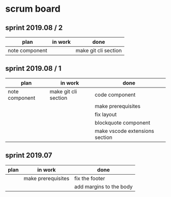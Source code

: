 # scrum board

## sprint 2019.08 / 2

| plan           | in work | done                 |
| -------------- | ------- | -------------------- |
| note component |         | make git cli section |

## sprint 2019.08 / 1

| plan           | in work              | done                           |
| -------------- | -------------------- | ------------------------------ |
| note component | make git cli section | code component                 |
|                |                      | make prerequisites             |
|                |                      | fix layout                     |
|                |                      | blockquote component           |
|                |                      | make vscode extensions section |

## sprint 2019.07

| plan | in work            | done                    |
| ---- | ------------------ | ----------------------- |
|      | make prerequisites | fix the footer          |
|      |                    | add margins to the body |
